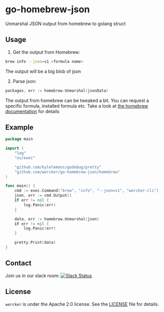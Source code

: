 # go-homebrew-json

Unmarshal JSON output from homebrew to golang struct

## Usage

1. Get the output from Homebrew:

```bash
brew info --json=v1 <formula name>
```

The output will be a big blob of json

2. Parse json:

```go
packages, err := homebrew.Unmarshal(jsonData)
```

The output from homebrew can be tweaked a bit. You can request a specific formula, installed formula etc. Take a look at [the homebrew documentation][querying-homebrew] for details

## Example

```go
package main

import (
	"log"
	"os/exec"

	"github.com/kylelemons/godebug/pretty"
	"github.com/wercker/go-homebrew-json/homebrew"
)

func main() {
	cmd := exec.Command("brew", "info", "--json=v1", "wercker-cli")
	json, err := cmd.Output()
	if err != nil {
		log.Panic(err)
	}

	data, err := homebrew.Unmarshal(json)
	if err != nil {
		log.Panic(err)
	}

	pretty.Print(data)
}
```

## Contact

Join us in our slack room: [![Slack Status](http://werckerpublicslack.herokuapp.com/badge.svg)](http://slack.wercker.com)

## License

`wercker` is under the Apache 2.0 license. See the [LICENSE](LICENSE) file for details.



[querying-homebrew]: https://github.com/Homebrew/brew/blob/master/share/doc/homebrew/Querying-Brew.md
